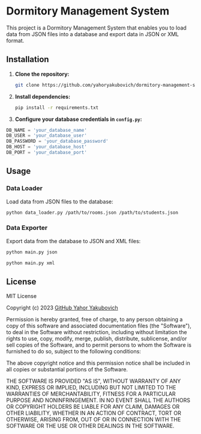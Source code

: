 # Dormitory Management System

This project is a Dormitory Management System that enables you to load data from JSON files into a database and export
data in JSON or XML format.

## Installation

1. **Clone the repository:**

    ```bash
    git clone https://github.com/yahoryakubovich/dormitory-management-system.git
    ```

2. **Install dependencies:**

    ```bash
    pip install -r requirements.txt
    ```

3. **Configure your database credentials in `config.py`:**

```python
DB_NAME = 'your_database_name'
DB_USER = 'your_database_user'
DB_PASSWORD = 'your_database_password'
DB_HOST = 'your_database_host'
DB_PORT = 'your_database_port'
```

## Usage

### Data Loader

Load data from JSON files to the database:

```bash
python data_loader.py /path/to/rooms.json /path/to/students.json
```

### Data Exporter

Export data from the database to JSON and XML files:

```bash
python main.py json
```

```bash
python main.py xml
```

## License

MIT License

Copyright (c) 2023 [GitHub Yahor Yakubovich](https://github.com/yahoryakubovich)

Permission is hereby granted, free of charge, to any person obtaining a copy
of this software and associated documentation files (the "Software"), to deal
in the Software without restriction, including without limitation the rights
to use, copy, modify, merge, publish, distribute, sublicense, and/or sell
copies of the Software, and to permit persons to whom the Software is
furnished to do so, subject to the following conditions:

The above copyright notice and this permission notice shall be included in all
copies or substantial portions of the Software.

THE SOFTWARE IS PROVIDED "AS IS", WITHOUT WARRANTY OF ANY KIND, EXPRESS OR
IMPLIED, INCLUDING BUT NOT LIMITED TO THE WARRANTIES OF MERCHANTABILITY,
FITNESS FOR A PARTICULAR PURPOSE AND NONINFRINGEMENT. IN NO EVENT SHALL THE
AUTHORS OR COPYRIGHT HOLDERS BE LIABLE FOR ANY CLAIM, DAMAGES OR OTHER
LIABILITY, WHETHER IN AN ACTION OF CONTRACT, TORT OR OTHERWISE, ARISING FROM,
OUT OF OR IN CONNECTION WITH THE SOFTWARE OR THE USE OR OTHER DEALINGS IN THE
SOFTWARE.


